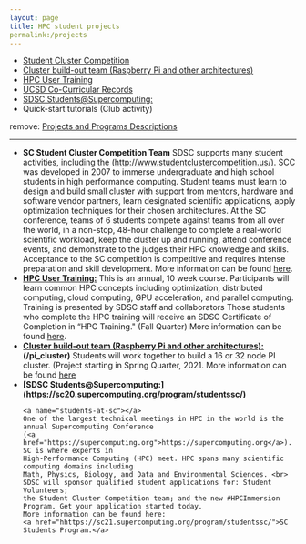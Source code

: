 ```yaml
---
layout: page
title: HPC student projects
permalink:/projects
---
```


* [Student Cluster Competition](#scc20)
* [Cluster build-out team (Raspberry Pi and other architectures)](#pi_cluster)
* [HPC User Training](#hpc_training)
* [UCSD Co-Curricular Records](#sdsc_ccr)
* [SDSC Students@Supercomputing:](#students-at-sc)
* Quick-start tutorials (Club activity)

remove:  [Projects and Programs Descriptions](/projs)



<hr>
<ul>
  <li>
    <b> SC Student Cluster Competition Team</b><a name="scc20"></a>
    SDSC supports many student activities, including the
    (<a href="http://www.studentclustercompetition.us/">http://www.studentclustercompetition.us/</a>).
    SCC was developed in 2007 to immerse undergraduate and high school students in high performance computing.
    Student teams must learn to design and build small cluster with support from mentors, hardware and
    software vendor partners, learn designated scientific applications, apply optimization techniques
    for their chosen architectures. At the SC conference, teams of 6 students compete against teams
    from all over the world, in a non-stop, 48-hour challenge to complete a real-world scientific workload,
    keep the cluster up and running, attend conference events, and demonstrate to the judges their HPC knowledge
    and skills. Acceptance to the SC competition is competitive and requires intense preparation and skill development.
    More information can be found <a href="">here</a>.
  </li>
  <li>
    <b><a href="https://hpc-students.sdsc.edu/hpc_training">HPC User Training:</a></b><a name="hpc_training"></a> This is an annual, 10 week course. Participants will learn common HPC concepts including
    optimization, distributed computing, cloud computing, GPU acceleration, and parallel computing.
    Training is presented by SDSC staff and collaborators Those students who complete the HPC training will
    receive an SDSC Certificate of Completion in “HPC Training." (Fall Quarter)
     More information can be found <a href="">here</a>.
 </li>
  <li><b><a href="https://hpc-students.sdsc.edu/scc20">Cluster build-out team (Raspberry Pi and other architectures):</a>(/pi_cluster)</b><a name="pi_cluser"></a> Students will work together to build a 16 or 32 node PI cluster.
      (Project starting in Spring Quarter, 2021.
       More information can be found <a href="https://hpc-students.sdsc.edu/scc">here</a>
  </li>
  <li><b>[SDSC Students@Supercomputing:]
    (https://sc20.supercomputing.org/program/studentssc/)</b> 
    
    <a name="students-at-sc"></a> 
    One of the largest technical meetings in HPC in the world is the annual Supercomputing Conference
    (<a href="https://supercomputing.org">https://supercomputing.org</a>). SC is where experts in
    High-Performance Computing (HPC) meet. HPC spans many scientific computing domains including
    Math, Physics, Biology, and Data and Environmental Sciences. <br>
    SDSC will sponsor qualified student applications for: Student Volunteers;
    the Student Cluster Competition team; and the new #HPCImmersion Program. Get your application started today. 
    More information can be found here: 
    <a href="hhttps://sc21.supercomputing.org/program/studentssc/">SC Students Program.</a>
  </li>
  </ul>
